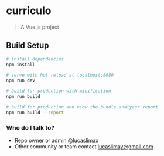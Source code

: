 # curriculo

> A Vue.js project

## Build Setup

``` bash
# install dependencies
npm install

# serve with hot reload at localhost:8080
npm run dev

# build for production with minification
npm run build

# build for production and view the bundle analyzer report
npm run build --report
```

### Who do I talk to? ###

* Repo owner or admin @lucaslimax
* Other community or team contact lucaslimay@gmail.com
